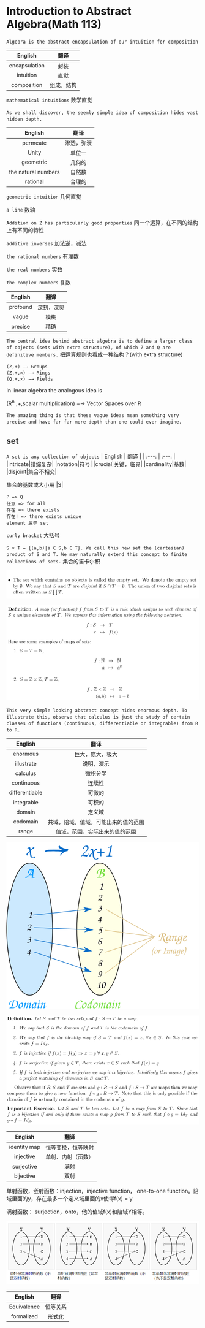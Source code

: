 # Introduction to Abstract Algebra(Math 113)

`Algebra is the abstract encapsulation of our intuition for composition` 

| English | 翻译 |
| :---: | :---: |
|encapsulation|封装|
|intuition|直觉|
|composition|组成，结构|

`mathematical intuitions` 数学直觉

`As we shall discover, the seemly simple idea of composition hides vast hidden depth.`

| English | 翻译 |
| :---: | :---: |
|permeate|渗透，弥漫|
|Unity|单位一|
|geometric|几何的|
|the natural numbers|自然数|
|rational|合理的|


`geometric intuition` 几何直觉

`a line` 数轴

`Addition on Z has particularly good properties` 同一个运算，在不同的结构上有不同的特性

`additive inverses` 加法逆，减法

`the rational numbers` 有理数

`the real numbers` 实数

`the complex numbers` 复数

| English | 翻译 |
| :---: | :---: |
|profound|深刻，深奥|
|vague|模糊|
|precise|精确|

`The central idea behind abstract algebra is to define a larger class of objects (sets with extra structure), of which Z and Q are definitive members.` 把运算规则也看成一种结构？(with extra structure)

```
(Z,+) −→ Groups
(Z,+,×) −→ Rings
(Q,+,×) −→ Fields
```
In linear algebra the analogous idea is

(R<sup>n</sup> ,+,scalar multiplication) −→ Vector Spaces over R

`The amazing thing is that these vague ideas mean something very precise and have far far more depth than one could ever imagine.`

## set
`A set is any collection of objects`
| English | 翻译 |
| :---: | :---: |
|intricate|错综复杂|
|notation|符号|
|crucial|关键，临界|
|cardinality|基数|
|disjoint|集合不相交|

集合的基数或大小用 |S|

```
P => Q
任意 => for all
存在 => there exists
存在! => there exists unique
element 属于 set
```

`curly bracket` 大括号

`S × T = {(a,b)|a ∈ S,b ∈ T}. We call this new set the (cartesian) product of S and T. We may naturally extend this concept to finite collections of sets.` 集合的笛卡尔积



![disjoint_set](./images/disjoint_set.PNG)


![map](./images/map.PNG)

`This very simple looking abstract concept hides enormous depth. To illustrate this, observe that calculus is just the study of certain classes of functions (continuous, differentiable or integrable) from R to R.`


| English | 翻译 |
| :---: | :---: |
|enormous|巨大，庞大，极大|
|illustrate|说明，演示|
|calculus|微积分学|
|continuous|连续性|
|differentiable|可微的|
|integrable|可积的|
|domain|定义域|
|codomain|共域，陪域，值域，可能出来的值的范围|
|range|值域，范围，实际出来的值的范围|

![domain-range-codomain](./images/domain-range-codomain.svg)

![some_maps](./images/some_maps.PNG)

| English | 翻译 |
| :---: | :---: |
|identity map| 恒等变换，恒等映射|
|injective | 单射、内射（函数） |
|surjective|满射|
|bijective|双射|

单射函数，嵌射函数：injection，injective function， one-to-one function。陪域里面的y，存在最多一个定义域里面的x使得f(x) = y

满射函数： surjection，onto，他的值域f(x)和陪域Y相等。

![function](./images/function.PNG)


| English | 翻译 |
| :---: | :---: |
|Equivalence|恒等关系|
|formalized|形式化|


